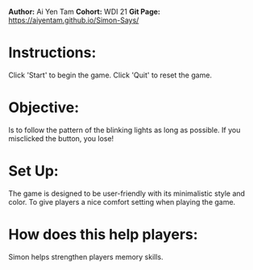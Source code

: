 **Author:** Ai Yen Tam
**Cohort:** WDI 21
**Git Page:** https://aiyentam.github.io/Simon-Says/

# Instructions:
Click 'Start' to begin the game.
Click 'Quit' to reset the game.

# Objective:
Is to follow the pattern of the blinking lights as long as possible.
If you misclicked the button, you lose!

# Set Up:
The game is designed to be user-friendly with its minimalistic style and color. To give players a nice comfort setting when playing the game.

# How does this help players:
Simon helps strengthen players memory skills.
